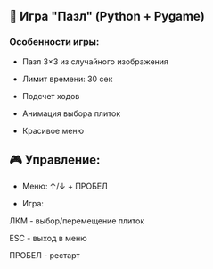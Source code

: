 ## 🧩 Игра "Пазл" (Python + Pygame)
### Особенности игры:

* Пазл 3×3 из случайного изображения

* Лимит времени: 30 сек

* Подсчет ходов

* Анимация выбора плиток

* Красивое меню

## 🎮 Управление:
* Меню: 
↑/↓ + ПРОБЕЛ

* Игра:

ЛКМ - выбор/перемещение плиток

ESC - выход в меню

ПРОБЕЛ - рестарт